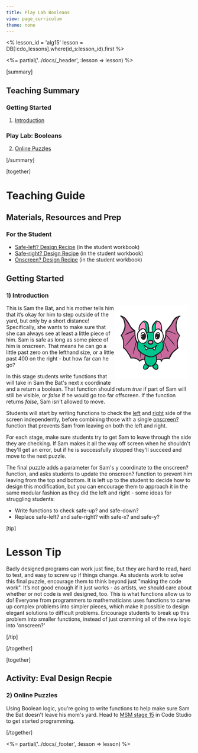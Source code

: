 ```yaml
---
title: Play Lab Booleans
view: page_curriculum
theme: none
---
```


<%
lesson_id = 'alg15'
lesson = DB[:cdo_lessons].where(id_s:lesson_id).first
%>

<%= partial('../docs/_header', :lesson => lesson) %>

[summary]

## Teaching Summary
### **Getting Started**
 
1) [Introduction](#GetStarted)  

### **Play Lab: Booleans**  

2) [Online Puzzles](#Activity1)

[/summary]

[together]

# Teaching Guide

## Materials, Resources and Prep
### For the Student
- [Safe-left? Design Recipe](../docs/worksheets/safe_left.pdf) (in the student workbook)
- [Safe-right? Design Recipe](../docs/worksheets/safe_right.pdf) (in the student workbook)
- [Onscreen? Design Recipe](../docs/worksheets/onscreen.pdf) (in the student workbook)

## Getting Started


### <a name="GetStarted"></a> 1) Introduction

<img src="bat_animated.gif" style="float:right; margin: 0 10px 10px 0"/>This is Sam the Bat, and his mother tells him that it’s okay for him to step outside of the yard, but only by a short distance! Specifically, she wants to make sure that she can always see at least a little piece of him. Sam is safe as long as some piece of him is onscreen. That means he can go a little past zero on the lefthand size, or a little past 400 on the right - but how far can he go?

In this stage students write functions that will take in Sam the Bat's next x coordinate and a return a boolean.  That function should return _true_ if part of Sam will still be visible, or _false_ if he would go too far offscreen. If the function returns _false_, Sam isn't allowed to move. 

Students will start by writing functions to check the [left](../docs/worksheets/safe_left.pdf) and [right](../docs/worksheets/safe_right.pdf) side of the screen independently, before combining those with a single [onscreen?](../docs/worksheets/onscreen.pdf) function that prevents Sam from leaving on both the left and right.

For each stage, make sure students try to get Sam to leave through the side they are checking. If Sam makes it all the way off screen when he shouldn't they'll get an error, but if he is successfully stopped they'll succeed and move to the next puzzle.

The final puzzle adds a parameter for Sam's y coordinate to the onscreen? function, and asks students to update the onscreen? function to prevent him leaving from the top and bottom. It is left up to the student to decide how to design this modification, but you can encourage them to approach it in the same modular fashion as they did the left and right - some ideas for struggling students:

- Write functions to check safe-up? and safe-down?
- Replace safe-left? and safe-right? with safe-x? and safe-y?

[tip]

# Lesson Tip

Badly designed programs can work just fine, but they are hard to read, hard to test, and easy to screw up if things change. As students work to solve this final puzzle, encourage them to think beyond just "making the code work". It’s not good enough if it just works - as artists, we should care about whether or not code is well designed, too. This is what functions allow us to do! Everyone from programmers to mathematicians uses functions to carve up complex problems into simpler pieces, which make it possible to design elegant solutions to difficult problems. Encourage students to break up this problem into smaller functions, instead of just cramming all of the new logic into 'onscreen?'

[/tip]

[/together]

[together]

## Activity: Eval Design Recpie
### <a name="Activity1"></a> 2) Online Puzzles

Using Boolean logic, you're going to write functions to help make sure Sam the Bat doesn't leave his mom's yard. Head to [MSM stage 15](http://studio.code.org/s/algebra/stage/15/puzzle/1) in Code Studio to get started programming.

[/together]

<%= partial('../docs/_footer', :lesson => lesson) %>